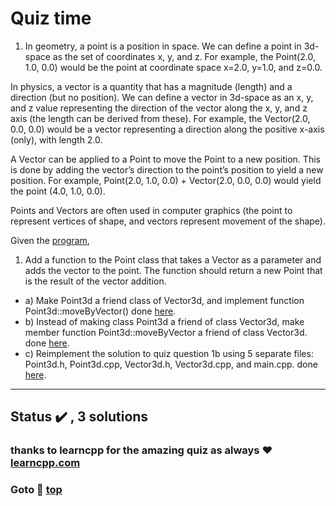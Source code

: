 # Quiz time

1. In geometry, a point is a position in space. We can define a point in 3d-space as the set of coordinates x, y, and z. For example, the Point(2.0, 1.0, 0.0) would be the point at coordinate space x=2.0, y=1.0, and z=0.0.

In physics, a vector is a quantity that has a magnitude (length) and a direction (but no position). We can define a vector in 3d-space as an x, y, and z value representing the direction of the vector along the x, y, and z axis (the length can be derived from these). For example, the Vector(2.0, 0.0, 0.0) would be a vector representing a direction along the positive x-axis (only), with length 2.0.

A Vector can be applied to a Point to move the Point to a new position. This is done by adding the vector’s direction to the point’s position to yield a new position. For example, Point(2.0, 1.0, 0.0) + Vector(2.0, 0.0, 0.0) would yield the point (4.0, 1.0, 0.0).

Points and Vectors are often used in computer graphics (the point to represent vertices of shape, and vectors represent movement of the shape).

Given the [program](question.md),

1. Add a function to the Point class that takes a Vector as a parameter and adds the vector to the point. The function should return a new Point that is the result of the vector addition.

- a) Make Point3d a friend class of Vector3d, and implement function Point3d::moveByVector() done [here](solution1.cpp).
- b) Instead of making class Point3d a friend of class Vector3d, make member function Point3d::moveByVector a friend of class Vector3d. done [here](solution2.cpp).
- c) Reimplement the solution to quiz question 1b using 5 separate files: Point3d.h, Point3d.cpp, Vector3d.h, Vector3d.cpp, and main.cpp. done [here](solution3/).

---

## Status :heavy_check_mark: , 3 solutions

### thanks to learncpp for the amazing quiz as always :heart: [learncpp.com](https://www.learncpp.com/)

### Goto :arrow_up_small: [top](#quiz-time)
